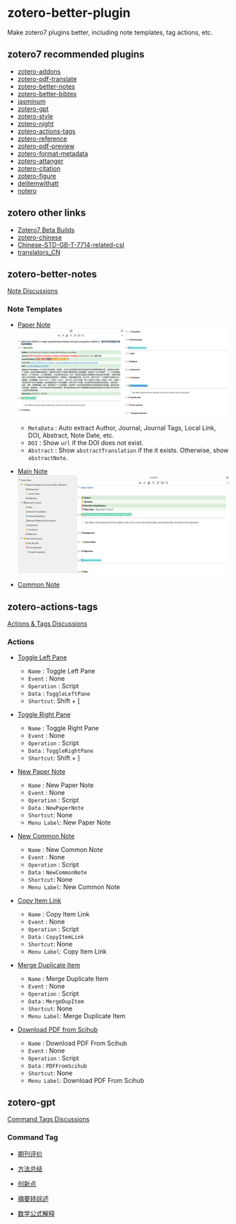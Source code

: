 # zotero-better-plugin

Make zotero7 plugins better, including note templates, tag actions, etc.

## zotero7 recommended plugins

- [zotero-addons](https://github.com/syt2/zotero-addons)
- [zotero-pdf-translate](https://github.com/windingwind/zotero-pdf-translate)
- [zotero-better-notes](https://github.com/windingwind/zotero-better-notes)
- [zotero-better-bibtex](https://github.com/retorquere/zotero-better-bibtex)
- [jasminum](https://github.com/l0o0/jasminum)
- [zotero-gpt](https://github.com/MuiseDestiny/zotero-gpt)
- [zotero-style](https://github.com/MuiseDestiny/zotero-style)
- [zotero-night](https://github.com/tefkah/zotero-night)
- [zotero-actions-tags](https://github.com/windingwind/zotero-actions-tags)
- [zotero-reference](https://github.com/MuiseDestiny/zotero-reference)
- [zotero-pdf-preview](https://github.com/windingwind/zotero-pdf-preview)
- [zotero-format-metadata](https://github.com/northword/zotero-format-metadata)
- [zotero-attanger](https://github.com/MuiseDestiny/zotero-attanger)
- [zotero-citation](https://github.com/MuiseDestiny/zotero-citation)
- [zotero-figure](https://github.com/MuiseDestiny/zotero-figure)
- [delitemwithatt](https://github.com/redleafnew/delitemwithatt)
- [notero](https://github.com/dvanoni/notero)

## zotero other links

- [Zotero7 Beta Builds](https://www.zotero.org/support/beta_builds)
- [zotero-chinese](https://zotero-chinese.com)
- [Chinese-STD-GB-T-7714-related-csl](https://github.com/redleafnew/Chinese-STD-GB-T-7714-related-csl/)
- [translators_CN](https://github.com/l0o0/translators_CN)

## zotero-better-notes

[Note Discussions](https://github.com/windingwind/zotero-better-notes/discussions)

### Note Templates

- [Paper Note](./zotero-better-notes/[Item]PaperNote.md)
  ![Paper Note](./imgs/PaperNote.png)
  - `MetaData` : Auto extract Author, Journal, Journal Tags, Local Link, DOI, Abstract, Note Date, etc.
  - `DOI` : Show `url` if the DOI does not exist.
  - `Abstract` : Show `abstractTranslation` if the it exists. Otherwise, show `abstractNote`.

- [Main Note](./zotero-better-notes/[Text]MainNote.md)
  ![Main Note](./imgs/MainNote.png)

- [Common Note](./zotero-better-notes/[Text]CommonNote.md)

## zotero-actions-tags

[Actions & Tags Discussions](https://github.com/windingwind/zotero-actions-tags/discussions)

### Actions

- [Toggle Left Pane](./zotero-actions-tags/ToggleLeftPane)
  - `Name` : Toggle Left Pane
  - `Event` : None
  - `Operation` : Script
  - `Data` : `ToggleLeftPane`
  - `Shortcut`: Shift + [

- [Toggle Right Pane](./zotero-actions-tags/ToggleRightPane)
  - `Name` : Toggle Right Pane
  - `Event` : None
  - `Operation` : Script
  - `Data` : `ToggleRightPane`
  - `Shortcut`: Shift + ]

- [New Paper Note](./zotero-actions-tags/NewPaperNote)
  - `Name` : New Paper Note
  - `Event` : None
  - `Operation` : Script
  - `Data` : `NewPaperNote`
  - `Shortcut`: None
  - `Menu Label`: New Paper Note

- [New Common Note](./zotero-actions-tags/NewCommonNote)
  - `Name` : New Common Note
  - `Event` : None
  - `Operation` : Script
  - `Data` : `NewCommonNote`
  - `Shortcut`: None
  - `Menu Label`: New Common Note

- [Copy Item Link](./zotero-actions-tags/CopyItemLink)
  - `Name` : Copy Item Link
  - `Event` : None
  - `Operation` : Script
  - `Data` : `CopyItemLink`
  - `Shortcut`: None
  - `Menu Label`: Copy Item Link

- [Merge Duplicate Item](./zotero-actions-tags/MergeDupItem)
  - `Name` : Merge Duplicate Item
  - `Event` : None
  - `Operation` : Script
  - `Data` : `MergeDupItem`
  - `Shortcut`: None
  - `Menu Label`: Merge Duplicate Item

- [Download PDF from Scihub](./zotero-actions-tags/PDFFromScihub)
  - `Name` : Download PDF From Scihub
  - `Event` : None
  - `Operation` : Script
  - `Data` : `PDFFromScihub`
  - `Shortcut`: None
  - `Menu Label`: Download PDF From Scihub

## zotero-gpt

[Command Tags Discussions](https://github.com/MuiseDestiny/zotero-gpt/discussions)

### Command Tag

- [期刊评价](./zotero-gpt/JournalEvaluation)

- [方法总结](./zotero-gpt/MethodSummary)

- [创新点](./zotero-gpt/Innovation)

- [摘要转综述](./zotero-gpt/AbstractToReview)

- [数学公式解释](./zotero-gpt/MathSolver)
